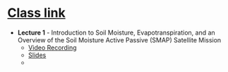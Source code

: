 
# [Class link](http://arset.gsfc.nasa.gov/water/webinars/apps-et-smap)

* **Lecture 1** - Introduction to Soil Moisture, Evapotranspiration, and an Overview of the Soil Moisture Active Passive (SMAP) Satellite Mission
    - [Video Recording](https://connectevents2.arc.nasa.gov/content/connect/c1/7/en/events/event/shared/default_template_simple/event_registration.html?connect-session=breezbreezwcgo7b5qdppeitmm&sco-id=2758956&_charset_=utf-8)
    - [Slides](http://arset.gsfc.nasa.gov/sites/default/files/water/ET-SMAP/week1.pdf)
    - 
